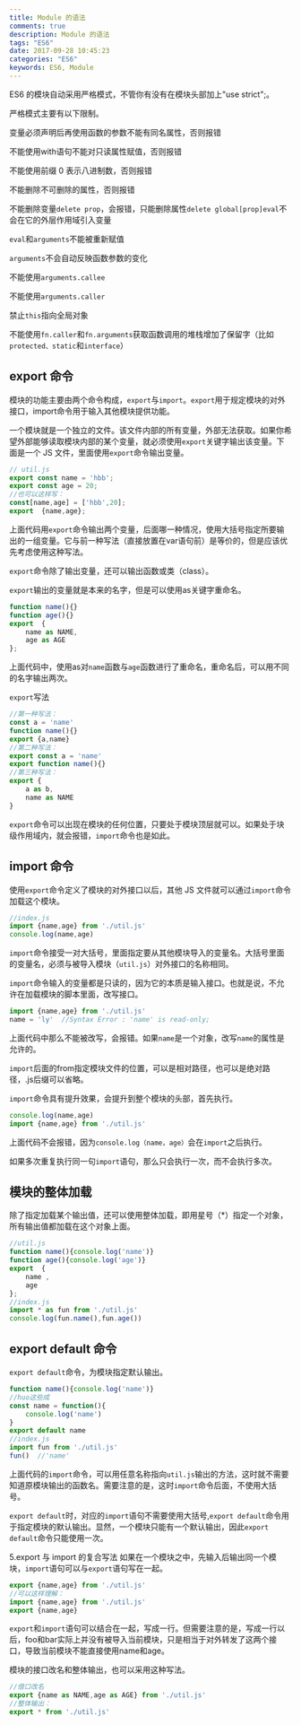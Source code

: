 ```yaml
---
title: Module 的语法
comments: true
description: Module 的语法
tags: "ES6"
date: 2017-09-28 10:45:23
categories: "ES6"
keywords: ES6, Module
---
```


ES6 的模块自动采用严格模式，不管你有没有在模块头部加上"use strict";。

严格模式主要有以下限制。

变量必须声明后再使用函数的参数不能有同名属性，否则报错

不能使用with语句不能对只读属性赋值，否则报错

不能使用前缀 0 表示八进制数，否则报错

不能删除不可删除的属性，否则报错

不能删除变量`delete prop`，会报错，只能删除属性`delete global[prop]eval`不会在它的外层作用域引入变量

`eval`和`arguments`不能被重新赋值

`arguments`不会自动反映函数参数的变化

不能使用`arguments.callee`

不能使用`arguments.caller`

禁止`this`指向全局对象

不能使用`fn.caller`和`fn.arguments`获取函数调用的堆栈增加了保留字（比如`protected、static`和`interface`）

## export 命令

模块的功能主要由两个命令构成，`export`与`import`。`export`用于规定模块的对外接口，import命令用于输入其他模块提供功能。

一个模块就是一个独立的文件。该文件内部的所有变量，外部无法获取。如果你希望外部能够读取模块内部的某个变量，就必须使用`export`关键字输出该变量。下面是一个 JS 文件，里面使用`export`命令输出变量。

```js
// util.js
export const name = 'hbb';
export const age = 20;
//也可以这样写：
const[name,age] = ['hbb',20];
export  {name,age};
```

上面代码用`export`命令输出两个变量，后面哪一种情况，使用大括号指定所要输出的一组变量。它与前一种写法（直接放置在var语句前）是等价的，但是应该优先考虑使用这种写法。

`export`命令除了输出变量，还可以输出函数或类（class）。

`export`输出的变量就是本来的名字，但是可以使用as关键字重命名。

```js
function name(){}
function age(){}
export  {
    name as NAME,
    age as AGE
};
```

上面代码中，使用as对`name`函数与`age`函数进行了重命名，重命名后，可以用不同的名字输出两次。

`export`写法

```js
//第一种写法：
const a = 'name'
function name(){}
export {a,name}
//第二种写法：
export const a = 'name'
export function name(){}
//第三种写法：
export {
    a as b,
    name as NAME
}
```

`export`命令可以出现在模块的任何位置，只要处于模块顶层就可以。如果处于块级作用域内，就会报错，`import`命令也是如此。

## import 命令

使用`export`命令定义了模块的对外接口以后，其他 JS 文件就可以通过`import`命令加载这个模块。

```js
//index.js
import {name,age} from './util.js'
console.log(name,age)
```

`import`命令接受一对大括号，里面指定要从其他模块导入的变量名。大括号里面的变量名，必须与被导入模块（`util.js`）对外接口的名称相同。

`import`命令输入的变量都是只读的，因为它的本质是输入接口。也就是说，不允许在加载模块的脚本里面，改写接口。

```js
import {name,age} from './util.js'
name = 'ly'  //Syntax Error : 'name' is read-only;
```

上面代码中那么不能被改写，会报错。如果`name`是一个对象，改写`name`的属性是允许的。

`import`后面的from指定模块文件的位置，可以是相对路径，也可以是绝对路径，.js后缀可以省略。

`import`命令具有提升效果，会提升到整个模块的头部，首先执行。

```js
console.log(name,age)
import {name,age} from './util.js'
```
上面代码不会报错，因为`console.log（name，age）`会在`import`之后执行。

如果多次重复执行同一句`import`语句，那么只会执行一次，而不会执行多次。

## 模块的整体加载

除了指定加载某个输出值，还可以使用整体加载，即用星号（*）指定一个对象，所有输出值都加载在这个对象上面。

```js
//util.js
function name(){console.log('name')}
function age(){console.log('age')}
export  {
    name ,
    age
};
//index.js
import * as fun from './util.js'
console.log(fun.name(),fun.age())
```

## export default 命令

`export default`命令，为模块指定默认输出。

```js
function name(){console.log('name')}
//huo这些成
const name = function(){
    console.log('name')
}
export default name
//index.js
import fun from './util.js'
fun()  //'name'
```

上面代码的`import`命令，可以用任意名称指向`util.js`输出的方法，这时就不需要知道原模块输出的函数名。需要注意的是，这时`import`命令后面，不使用大括号。

`export default`时，对应的`import`语句不需要使用大括号,`export default`命令用于指定模块的默认输出。显然，一个模块只能有一个默认输出，因此`export default`命令只能使用一次。

5.export 与 import 的复合写法
如果在一个模块之中，先输入后输出同一个模块，`import`语句可以与`export`语句写在一起。

```js
export {name,age} from './util.js'
//可以这样理解：
import {name,age} from './util.js'
export {name,age}
```

`export`和`import`语句可以结合在一起，写成一行。但需要注意的是，写成一行以后，foo和bar实际上并没有被导入当前模块，只是相当于对外转发了这两个接口，导致当前模块不能直接使用name和age。

模块的接口改名和整体输出，也可以采用这种写法。

```js
//借口改名
export {name as NAME,age as AGE} from './util.js'
//整体输出：
export * from './util.js'
```
